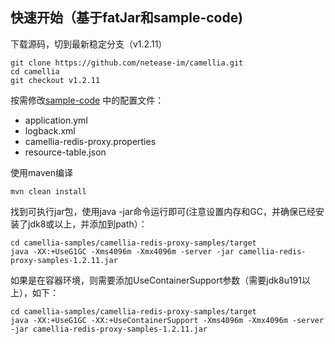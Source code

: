 
## 快速开始（基于fatJar和sample-code)

下载源码，切到最新稳定分支（v1.2.11）
```
git clone https://github.com/netease-im/camellia.git
cd camellia
git checkout v1.2.11
```
按需修改[sample-code](/) 中的配置文件：
* application.yml
* logback.xml
* camellia-redis-proxy.properties
* resource-table.json

使用maven编译
```
mvn clean install
```
找到可执行jar包，使用java -jar命令运行即可(注意设置内存和GC，并确保已经安装了jdk8或以上，并添加到path）：
```
cd camellia-samples/camellia-redis-proxy-samples/target
java -XX:+UseG1GC -Xms4096m -Xmx4096m -server -jar camellia-redis-proxy-samples-1.2.11.jar 
```

如果是在容器环境，则需要添加UseContainerSupport参数（需要jdk8u191以上），如下：
```
cd camellia-samples/camellia-redis-proxy-samples/target
java -XX:+UseG1GC -XX:+UseContainerSupport -Xms4096m -Xmx4096m -server -jar camellia-redis-proxy-samples-1.2.11.jar
```
